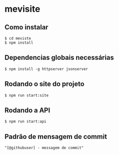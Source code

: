 # mevisite

## Como instalar
```
$ cd meviste
$ npm install
```

## Dependencias globais necessárias
```
$ npm install -g httpserver jsonserver
```

## Rodando o site do projeto
```
$ npm run start:site
```

## Rodando a API
```
$ npm run start:api
```

## Padrão de mensagem de commit
```
"[@githubuser] - messagem de commit"
```
